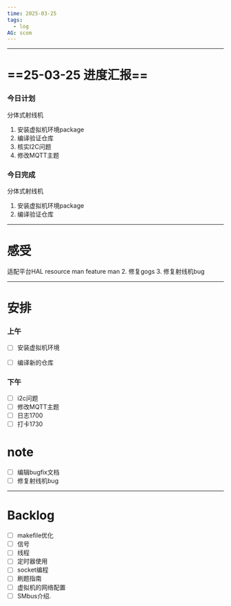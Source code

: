 ```yaml
---
time: 2025-03-25
tags:
  - log
AG: scom
---
```

---
# ==25-03-25 进度汇报==
### 今日计划
分体式射线机
1. 安装虚拟机环境package 
2. 编译验证仓库
3. 核实I2C问题
4. 修改MQTT主题

### 今日完成
分体式射线机
1. 安装虚拟机环境package 
2. 编译验证仓库


--- 
# 感受
适配平台HAL
resource man
feature man
2. 修复gogs
3. 修复射线机bug

--- 
# 安排

### 上午
- [ ] 安装虚拟机环境
- [ ] 编译新的仓库


### 下午
- [ ] i2c问题
- [ ] 修改MQTT主题
- [ ] 日志1700
- [ ] 打卡1730
# note
- [ ] 编辑bugfix文档
- [ ] 修复射线机bug

--- 
# Backlog
- [ ] makefile优化
- [ ] 信号
- [ ] 线程
- [ ] 定时器使用
- [ ] socket编程
- [ ] 刷题指南
- [ ] 虚拟机的网络配置
- [ ] SMbus介绍.
